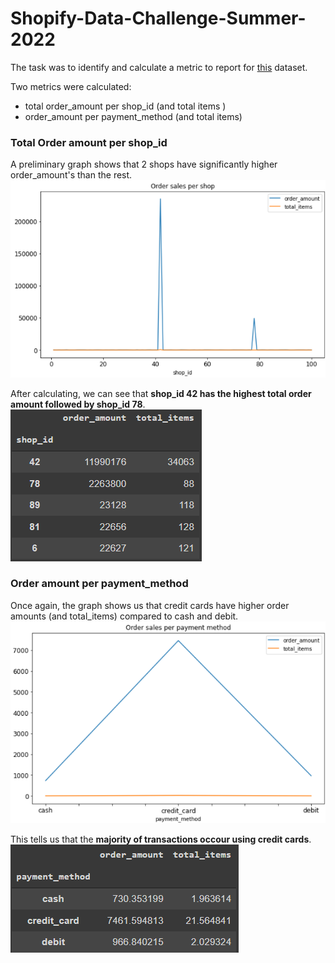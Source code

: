 # Shopify-Data-Challenge-Summer-2022

The task was to identify and calculate a metric to report for [this](https://docs.google.com/spreadsheets/d/16i38oonuX1y1g7C_UAmiK9GkY7cS-64DfiDMNiR41LM/edit#gid=0) dataset.

Two metrics were calculated: 
- total order_amount per shop_id (and total items )
- order_amount per payment_method (and total items)

### Total Order amount per shop_id
A preliminary graph shows that 2 shops have significantly higher order_amount's than the rest. 
![Graph of order_amounts per shop](https://github.com/RonnieDsouza/Shopify-Data-Challenge-Summer-2022/blob/main/images/orders_per_shop.PNG "Order amounts per shop")

After calculating, we can see that **shop_id 42 has the highest total order amount followed by shop_id 78**.
![Order_amounts per shop values](https://github.com/RonnieDsouza/Shopify-Data-Challenge-Summer-2022/blob/main/images/orders_per_shop_top5.PNG "Order amounts per shop")

### Order amount per payment_method
Once again, the graph shows us that credit cards have higher order amounts (and total_items) compared to cash and debit. 
![Graph of order_amounts per shop](https://github.com/RonnieDsouza/Shopify-Data-Challenge-Summer-2022/blob/main/images/orders_per_payment_method.PNG "Order Amount per Payment Methods")  

This tells us that the **majority of transactions occour using credit cards**.  
![Order Amount per Payment Methods Values](https://github.com/RonnieDsouza/Shopify-Data-Challenge-Summer-2022/blob/main/images/orders_per_payment_method_calc.PNG "Order Amount per Payment Methods")

